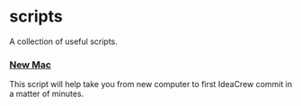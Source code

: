 # scripts
A collection of useful scripts.

### [New Mac](new-mac)
This script will help take you from new computer to first IdeaCrew commit in a matter of minutes.

